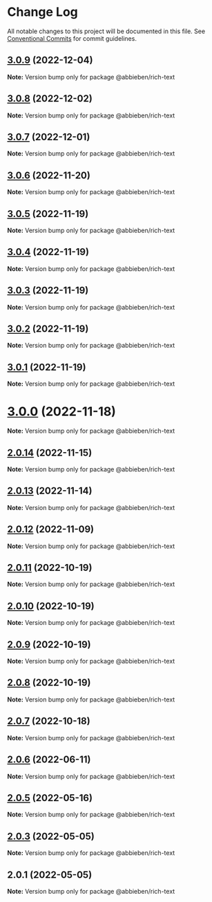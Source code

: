 # Change Log

All notable changes to this project will be documented in this file.
See [Conventional Commits](https://conventionalcommits.org) for commit guidelines.

## [3.0.9](https://github.com/abbieben07/rich-text/compare/v3.0.8...v3.0.9) (2022-12-04)

**Note:** Version bump only for package @abbieben/rich-text





## [3.0.8](https://github.com/abbieben07/rich-text/compare/v3.0.7...v3.0.8) (2022-12-02)

**Note:** Version bump only for package @abbieben/rich-text





## [3.0.7](https://github.com/abbieben07/rich-text/compare/v3.0.6...v3.0.7) (2022-12-01)

**Note:** Version bump only for package @abbieben/rich-text





## [3.0.6](https://github.com/abbieben07/rich-text/compare/v3.0.5...v3.0.6) (2022-11-20)

**Note:** Version bump only for package @abbieben/rich-text





## [3.0.5](https://github.com/abbieben07/rich-text/compare/v3.0.4...v3.0.5) (2022-11-19)

**Note:** Version bump only for package @abbieben/rich-text





## [3.0.4](https://github.com/abbieben07/rich-text/compare/v3.0.3...v3.0.4) (2022-11-19)

**Note:** Version bump only for package @abbieben/rich-text





## [3.0.3](https://github.com/abbieben07/rich-text/compare/v3.0.2...v3.0.3) (2022-11-19)

**Note:** Version bump only for package @abbieben/rich-text





## [3.0.2](https://github.com/abbieben07/rich-text/compare/v3.0.1...v3.0.2) (2022-11-19)

**Note:** Version bump only for package @abbieben/rich-text





## [3.0.1](https://github.com/abbieben07/rich-text/compare/v3.0.0...v3.0.1) (2022-11-19)

**Note:** Version bump only for package @abbieben/rich-text





# [3.0.0](https://github.com/abbieben07/rich-text/compare/v2.0.14...v3.0.0) (2022-11-18)

**Note:** Version bump only for package @abbieben/rich-text





## [2.0.14](https://github.com/abbieben07/rich-text/compare/v2.0.13...v2.0.14) (2022-11-15)

**Note:** Version bump only for package @abbieben/rich-text





## [2.0.13](https://github.com/abbieben07/rich-text/compare/v2.0.12...v2.0.13) (2022-11-14)

**Note:** Version bump only for package @abbieben/rich-text





## [2.0.12](https://github.com/abbieben07/rich-text/compare/v2.0.11...v2.0.12) (2022-11-09)

**Note:** Version bump only for package @abbieben/rich-text





## [2.0.11](https://github.com/abbieben07/rich-text/compare/v2.0.10...v2.0.11) (2022-10-19)

**Note:** Version bump only for package @abbieben/rich-text





## [2.0.10](https://github.com/abbieben07/rich-text/compare/v2.0.9...v2.0.10) (2022-10-19)

**Note:** Version bump only for package @abbieben/rich-text





## [2.0.9](https://github.com/abbieben07/rich-text/compare/v2.0.8...v2.0.9) (2022-10-19)

**Note:** Version bump only for package @abbieben/rich-text





## [2.0.8](https://github.com/abbieben07/rich-text/compare/v2.0.7...v2.0.8) (2022-10-19)

**Note:** Version bump only for package @abbieben/rich-text





## [2.0.7](https://github.com/abbieben07/rich-text/compare/v2.0.6...v2.0.7) (2022-10-18)

**Note:** Version bump only for package @abbieben/rich-text





## [2.0.6](https://github.com/abbieben07/rich-text/compare/v2.0.5...v2.0.6) (2022-06-11)

**Note:** Version bump only for package @abbieben/rich-text





## [2.0.5](https://github.com/abbieben07/rich-text/compare/v2.0.3...v2.0.5) (2022-05-16)

**Note:** Version bump only for package @abbieben/rich-text





## [2.0.3](https://github.com/abbieben07/rich-text/compare/v2.0.1...v2.0.3) (2022-05-05)

**Note:** Version bump only for package @abbieben/rich-text





## 2.0.1 (2022-05-05)

**Note:** Version bump only for package @abbieben/rich-text
